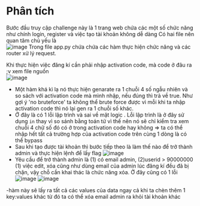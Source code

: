 # Phân tích
Bước đầu truy cập challenge này là 1 trang web chứa các một số chức năng như chính login, register và việc tạo tài khoản không dễ dàng
Có hai file nên quan tâm chủ yếu là  
![image](https://github.com/vanatka10/ctf_walkthrough/assets/126310360/498e079d-5aa9-486c-aaa9-1f0cf221add0)
Trong file app.py chứa chứa các hàm thực hiện chức năng và các router xử lý request.

Khi thực hiện việc đăng kí cần phải nhập activation code, mà code ở đâu ra ;v xem file nguồn  
![image](https://github.com/vanatka10/ctf_walkthrough/assets/126310360/59f6e11d-703f-42c9-9375-107f35ce66b5)  
- Một hàm khá kì lạ nó thực hiện genarate ra 1 chuỗi 4 số ngẫu nhiên và so sách với activation code mà mình nhập, nếu đúng thì trả về true. Như gợi ý 'no bruteforce' ta không thể brute force được vì mỗi khi ta nhập activation code thì nó lại gen ra 1 chuỗi số khác.
- Ở đây là có 1 lỗi lập trình và sai về mặt logic . Lỗi lập trình là ở đây sử dụng ```in``` thay vì so sánh bằng toán tử vì thế nên nó sẽ chỉ kiểm tra xem chuỗi 4 chữ số đó có ở trong activation code hay không => ta có thể nhập hết tất cả trường hợp của activation code trên cùng 1 dòng là có thể bypass
- Sau khi tạo được tài khoản thì bước tiếp theo là làm thế nào để trở thành admin và thực hiện lệnh để lấy flag
  ![image](https://github.com/vanatka10/ctf_walkthrough/assets/126310360/176b218e-d2bf-4e7a-9e39-08d43d210958)
- Yêu cầu để trở thành admin là (1) có email admin, (2)userid > 90000000
  (1) việc edit, xóa cũng như dùng email của admin lúc đăng kí đều đã bị chặn, vậy chỗ cần khai thác là chức năng xóa. Ở đây cũng có 1 lỗi
![image](https://github.com/vanatka10/ctf_walkthrough/assets/126310360/98d701cf-1f44-4835-bdfe-fe20ce449e41)
![image](https://github.com/vanatka10/ctf_walkthrough/assets/126310360/81e103f0-b65d-4a29-8aba-621f186ea922)

-hàm này sẽ lấy ra tất cả các values của data ngay cả khi ta chèn thêm 1 key:values khác từ đó ta có thể xóa email admin ra khỏi tài khoản khác



   


